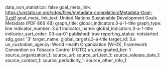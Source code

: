 data_non_statistical: false
goal_meta_link: https://unstats.un.org/sdgs/files/metadata-compilation/Metadata-Goal-3.pdf
goal_meta_link_text: United Nations Sustainable Development Goals Metadata (PDF 866
  KB)
graph_title: global_indicators.3-a-1-title
graph_type: line
indicator_number: 3.a.1
indicator_name: global_indicators.3-a-1-title
indicator_sort_order: 03-aa-01
published: true
reporting_status: notstarted
sdg_goal: '3'
target_name: global_targets.3-a-title
target_id: 3.a
un_custodian_agency: World Health Organization (WHO), Framework Convention on Tobacco
  Control (FCTC)
un_designated_tier: 1
source_organization_1: 
source_url: 
source_url_text_1: 
source_release_date_1: 
source_contact_1: 
source_periodicity_1: 
source_other_info_1: 
